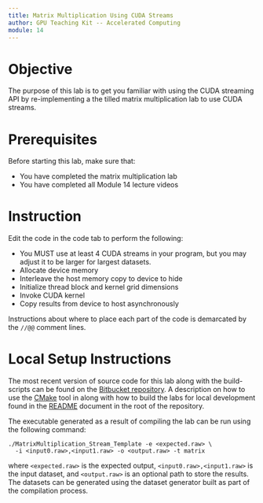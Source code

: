 ```yaml
---
title: Matrix Multiplication Using CUDA Streams
author: GPU Teaching Kit -- Accelerated Computing
module: 14
---
```


# Objective

The purpose of this lab is to get you familiar with using the CUDA streaming API by re-implementing a the tilled matrix multiplication lab to use CUDA streams.

# Prerequisites

Before starting this lab, make sure that:
* You have completed the matrix multiplication lab
* You have completed all Module 14 lecture videos

# Instruction

Edit the code in the code tab to perform the following:

* You MUST use at least 4 CUDA streams in your program, but you may adjust it to be larger for largest datasets.
* Allocate device memory
* Interleave the host memory copy to device to hide 
* Initialize thread block and kernel grid dimensions
* Invoke CUDA kernel
* Copy results from device to host asynchronously

Instructions about where to place each part of the code is demarcated by the `//@@` comment lines.

# Local Setup Instructions
The most recent version of source code for this lab along with the build-scripts can be found on the [Bitbucket repository](LINKTOLAB). A description on how to use the [CMake](https://cmake.org/) tool in along with how to build the labs for local development found in the [README](LINKTOREADME) document in the root of the repository.

The executable generated as a result of compiling the lab can be run using the following command:

```{.bash}
./MatrixMultiplication_Stream_Template -e <expected.raw> \
  -i <input0.raw>,<input1.raw> -o <output.raw> -t matrix
```

where `<expected.raw>` is the expected output, `<input0.raw>,<input1.raw>` is the input dataset, and `<output.raw>` is an optional path to store the results. The datasets can be generated using the dataset generator built as part of the compilation process.
